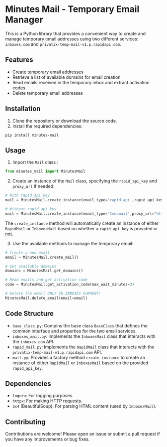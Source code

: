 # Minutes Mail - Temporary Email Manager

This is a Python library that provides a convenient way to create and manage temporary email addresses using two different services: `inboxes.com` and `privatix-temp-mail-v1.p.rapidapi.com`.

## Features

- Create temporary email addresses
- Retrieve a list of available domains for email creation
- Read emails received in the temporary inbox and extract activation codes
- Delete temporary email addresses

## Installation

1. Clone the repository or download the source code.
2. Install the required dependencies:

```
pip install minutes-mail
```

## Usage

1. Import the `Mail` class :

```python
from minutes_mail import MinutesMail
```

2. Create an instance of the `Mail` class, specifying the `rapid_api_key` and `proxy_url` if needed:

```python
# With rapid_api_key
mail = MinutesMail.create_instance(email_type='rapid_api',rapid_api_key="your_rapid_api_key", proxy_url="http://your_proxy_url")

# Without rapid_api_key
mail = MinutesMail.create_instance(email_type='1secmail',proxy_url="http://your_proxy_url")
```

The `create_instance` method will automatically create an instance of either `RapidMail` or `InboxesMail` based on whether a `rapid_api_key` is provided or not.

3. Use the available methods to manage the temporary email:

```python
# Create a new email
email = MinutesMail.create_mail()

# Get available domains
domains = MinutesMail.get_domains()

# Read emails and get activation code
code = MinutesMail.get_activation_code(max_wait_minutes=3)

# Delete the email ONLY IN INBOXES CURRENT!
MinutesMail.delete_email(email=email)
```

## Code Structure

- `base_class.py`: Contains the base class `BaseClass` that defines the common interface and properties for the two email services.
- `inboxes_mail.py`: Implements the `InboxesMail` class that interacts with the `inboxes.com` API.
- `rapid_mail.py`: Implements the `RapidMail` class that interacts with the `privatix-temp-mail-v1.p.rapidapi.com` API.
- `mail.py`: Provides a factory method `create_instance` to create an instance of either `RapidMail` or `InboxesMail` based on the provided `rapid_api_key`.

## Dependencies

- `loguru`: For logging purposes.
- `httpx`: For making HTTP requests.
- `bs4` (BeautifulSoup): For parsing HTML content (used by `InboxesMail`).

## Contributing

Contributions are welcome! Please open an issue or submit a pull request if you have any improvements or bug fixes.